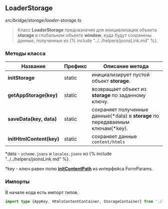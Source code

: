 ## LoaderStorage

_src/bridge/storage/loader-storage.ts_

> Класс **LoaderStorage** предназначен для инициализации объекта **storage** в глобальном объекте **window**, куда будут сохранены данные, полученные из {% include "../../helpers/jsonsLink.md" %}.

### Методы класса

| Название                 | Префикс | Описание метода                                                                         |
|--------------------------|---------|-----------------------------------------------------------------------------------------|
| **initStorage**          | static  | инициализирует пустой объект **storage**.                                               |
| **getAppStorage(key)**   | static  | возвращает объект из **storage** по заданному ключу.                                    |
| **saveData(key, data)**  | static  | сохраняет полученные данные(&#42;data) в **storage** по передаваемым ключам(&#42;key).  |
| **initHtmlContent(key)** | static  | сохраняет данные `content/htmls`                                                        |

&#42;data - `scheme.jsons` и `locales.jsons` из {% include "../../helpers/jsonsLink.md" %}.

&#42;key - ключ равен полю **[initContentPath](../../params-worker/PARAMSWORKERTYPES.md)** из интерфейса FormParams.

### Импорты

В начале кода есть импорт типов.

```ts
import type {AppKey, HtmlsContentContainer, StorageContainer} from './loader-storage.types';
```
